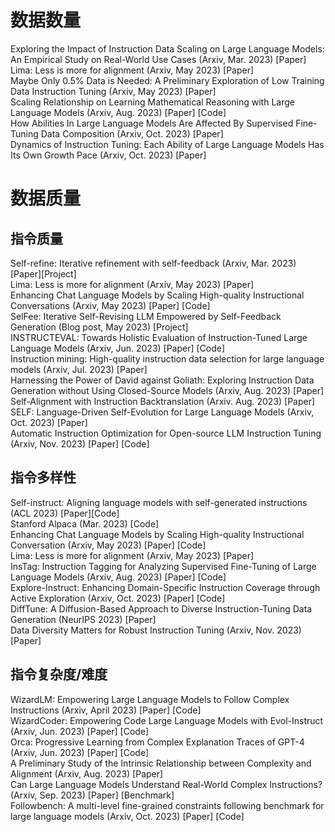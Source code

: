 # 数据数量
Exploring the Impact of Instruction Data Scaling on Large Language Models: An Empirical Study on Real-World Use Cases (Arxiv, Mar. 2023) [Paper]  
Lima: Less is more for alignment (Arxiv, May 2023) [Paper]  
Maybe Only 0.5% Data is Needed: A Preliminary Exploration of Low Training Data Instruction Tuning (Arxiv, May 2023) [Paper]  
Scaling Relationship on Learning Mathematical Reasoning with Large Language Models (Arxiv, Aug. 2023) [Paper] [Code]  
How Abilities In Large Language Models Are Affected By Supervised Fine-Tuning Data Composition (Arxiv, Oct. 2023) [Paper]  
Dynamics of Instruction Tuning: Each Ability of Large Language Models Has Its Own Growth Pace (Arxiv, Oct. 2023) [Paper]  

# 数据质量
## 指令质量

Self-refine: Iterative refinement with self-feedback (Arxiv, Mar. 2023) [Paper][Project]  
Lima: Less is more for alignment (Arxiv, May 2023) [Paper]  
Enhancing Chat Language Models by Scaling High-quality Instructional Conversations (Arxiv, May 2023) [Paper] [Code]  
SelFee: Iterative Self-Revising LLM Empowered by Self-Feedback Generation (Blog post, May 2023) [Project]  
INSTRUCTEVAL: Towards Holistic Evaluation of Instruction-Tuned Large Language Models (Arxiv, Jun. 2023) [Paper] [Code]  
Instruction mining: High-quality instruction data selection for large language models (Arxiv, Jul. 2023) [Paper]  
Harnessing the Power of David against Goliath: Exploring Instruction Data Generation without Using Closed-Source Models (Arxiv, Aug. 2023) [Paper]  
Self-Alignment with Instruction Backtranslation (Arxiv. Aug. 2023) [Paper]  
SELF: Language-Driven Self-Evolution for Large Language Models (Arxiv, Oct. 2023) [Paper]  
Automatic Instruction Optimization for Open-source LLM Instruction Tuning (Arxiv, Nov. 2023) [Paper] [Code]  
## 指令多样性

Self-instruct: Aligning language models with self-generated instructions (ACL 2023) [Paper][Code]  
Stanford Alpaca (Mar. 2023) [Code]  
Enhancing Chat Language Models by Scaling High-quality Instructional Conversation (Arxiv, May 2023) [Paper] [Code]  
Lima: Less is more for alignment (Arxiv, May 2023) [Paper]  
InsTag: Instruction Tagging for Analyzing Supervised Fine-Tuning of Large Language Models (Arxiv, Aug. 2023) [Paper] [Code]  
Explore-Instruct: Enhancing Domain-Specific Instruction Coverage through Active Exploration (Arxiv, Oct. 2023) [Paper] [Code]  
DiffTune: A Diffusion-Based Approach to Diverse Instruction-Tuning Data Generation (NeurIPS 2023) [Paper]  
Data Diversity Matters for Robust Instruction Tuning (Arxiv, Nov. 2023) [Paper]  
## 指令复杂度/难度
WizardLM: Empowering Large Language Models to Follow Complex Instructions (Arxiv, April 2023) [Paper] [Code]  
WizardCoder: Empowering Code Large Language Models with Evol-Instruct (Arxiv, Jun. 2023) [Paper] [Code]  
Orca: Progressive Learning from Complex Explanation Traces of GPT-4 (Arxiv, Jun. 2023) [Paper] [Code]  
A Preliminary Study of the Intrinsic Relationship between Complexity and Alignment (Arxiv, Aug. 2023) [Paper]  
Can Large Language Models Understand Real-World Complex Instructions? (Arxiv, Sep. 2023) [Paper] [Benchmark]  
Followbench: A multi-level fine-grained constraints following benchmark for large language models (Arxiv, Oct. 2023) [Paper] [Code]  
